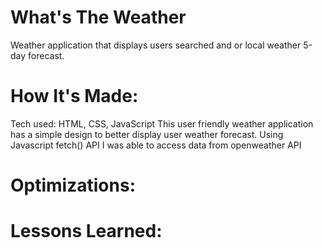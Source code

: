 <div id="header" >
 <h1  class="heading-element" dir="auto">What's The Weather</h1>
Weather application that displays users searched and or local weather 5-day forecast.
</div>

<div id="header" >
 <h1 class="heading-element" dir="auto">How It's Made:</h1>
 Tech used: HTML, CSS, JavaScript
 This user friendly weather application has a simple design to better display user weather forecast. Using Javascript fetch() API I was able to access data from openweather API
</div>


<div id="header" >
 <h1 class="heading-element" dir="auto">Optimizations:</h1>
</div>

<div id="header">
 <h1 class="heading-element" dir="auto">Lessons Learned:</h1>
</div>
